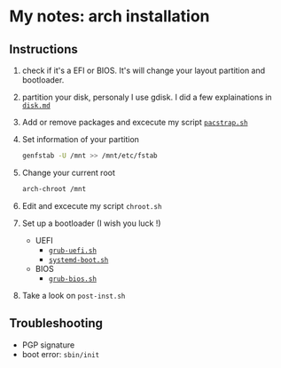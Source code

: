 # My notes: arch installation

## Instructions

1. check if it's a EFI or BIOS.
It's will change your layout partition and bootloader.

2. partition your disk, personaly I use gdisk.
I did a few explainations in [`disk.md`](disk.md)

3. Add or remove packages and excecute my script [`pacstrap.sh`](pacstrap.sh)

4. Set information of your partition

   ```sh
   genfstab -U /mnt >> /mnt/etc/fstab
   ```

5. Change your current root

   ```sh
   arch-chroot /mnt
   ```

6. Edit and excecute my script `chroot.sh`

7. Set up a bootloader (I wish you luck !)
	* UEFI
		* [`grub-uefi.sh`][lgrub]
		* [`systemd-boot.sh`][lsystemd]
	* BIOS
		* [`grub-bios.sh`][lgrub]

[lgrub]: https://wiki.archlinux.org/title/GRUB
[lsystemd]: https://wiki.archlinux.org/title/Systemd-boot

8. Take a look on `post-inst.sh`

## Troubleshooting

* PGP signature
* boot error: `sbin/init`
